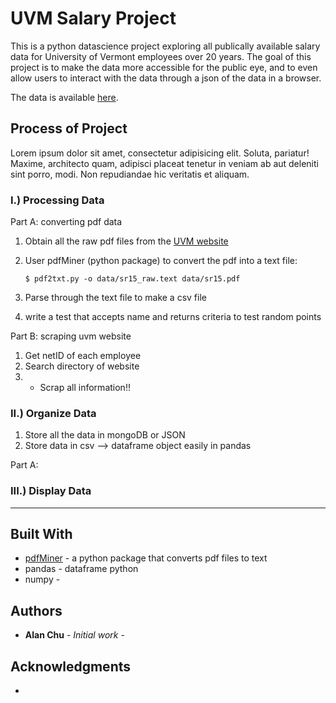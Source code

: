 # UVM Salary Project

This is a python datascience project exploring all publically available salary data for University of Vermont employees over 20 years.  The goal of this project is to make the data more accessible for the public eye, and to even allow users to interact with the data through a json of the data in a browser. 

The data is available <a href="https://www.uvm.edu/~oir/?Page=base_pay.html&SM=submenu_fac_staff.html">here</a>.


## Process of Project
Lorem ipsum dolor sit amet, consectetur adipisicing elit. Soluta, pariatur! Maxime, architecto quam, adipisci placeat tenetur in veniam ab aut deleniti sint porro, modi. Non repudiandae hic veritatis et aliquam.

### I.) Processing Data

Part A: converting pdf data
1. Obtain all the raw pdf files from the <a href="https://www.uvm.edu/~oir/?Page=base_pay.html&SM=submenu_fac_staff.html">UVM website</a>

2. User pdfMiner (python package) to convert the pdf into a text file:

    ```
    $ pdf2txt.py -o data/sr15_raw.text data/sr15.pdf 
    ```

3. Parse through the text file to make a csv file
4. write a test that accepts name and returns criteria to test random points

Part B: scraping uvm website
	
1. Get netID of each employee
2. Search directory of website 
3. * Scrap all information!!

### II.) Organize Data

1. Store all the data in mongoDB or JSON
2. Store data in csv --> dataframe object easily in pandas

Part A:

### III.) Display Data



<hr>


## Built With

* <a href="http://euske.github.io/pdfminer/index.html">pdfMiner</a> - a python package that converts pdf files to text
* pandas - dataframe python
* numpy - 


## Authors

* **Alan Chu** - *Initial work* - 

## Acknowledgments

* 

